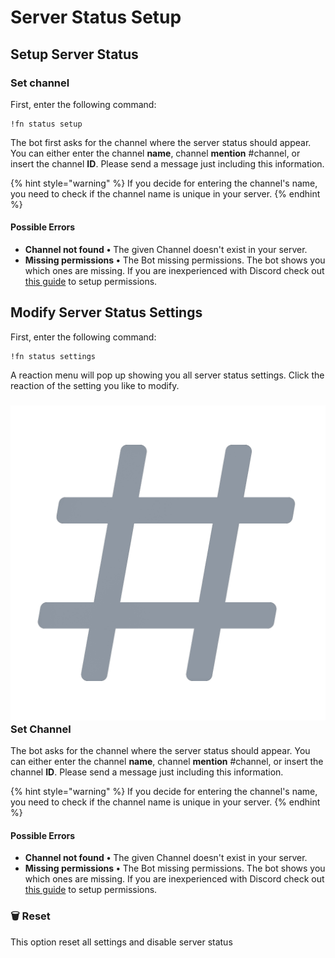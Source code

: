 # Server Status Setup

## Setup Server Status

### Set channel

First, enter the following command:

```text
!fn status setup
```

The bot first asks for the channel where the server status should appear. You can either enter the channel **name**, channel **mention** \#channel, or insert the channel **ID**. Please send a message just including this information.

{% hint style="warning" %}
If you decide for entering the channel's name, you need to check if the channel name is unique in your server.
{% endhint %}

#### Possible Errors

* **Channel not found** **•** The given Channel doesn't exist in your server.
* **Missing permissions** **•** The Bot missing permissions. The bot shows you which ones are missing. If you are inexperienced with Discord check out [this guide](https://support.discord.com/hc/en-us/articles/206029707-How-do-I-set-up-Permissions-) to setup permissions.

## Modify Server Status Settings

First, enter the following command:

```text
!fn status settings
```

A reaction menu will pop up showing you all server status settings. Click the reaction of the setting you like to modify.

### ![](../.gitbook/assets/text_channel_colored.png) Set Channel

The bot asks for the channel where the server status should appear. You can either enter the channel **name**, channel **mention** \#channel, or insert the channel **ID**. Please send a message just including this information.

{% hint style="warning" %}
If you decide for entering the channel's name, you need to check if the channel name is unique in your server.
{% endhint %}

#### Possible Errors

* **Channel not found** **•** The given Channel doesn't exist in your server.
* **Missing permissions** **•** The Bot missing permissions. The bot shows you which ones are missing. If you are inexperienced with Discord check out [this guide](https://support.discord.com/hc/en-us/articles/206029707-How-do-I-set-up-Permissions-) to setup permissions.

### 🗑 Reset

This option reset all settings and disable server status



